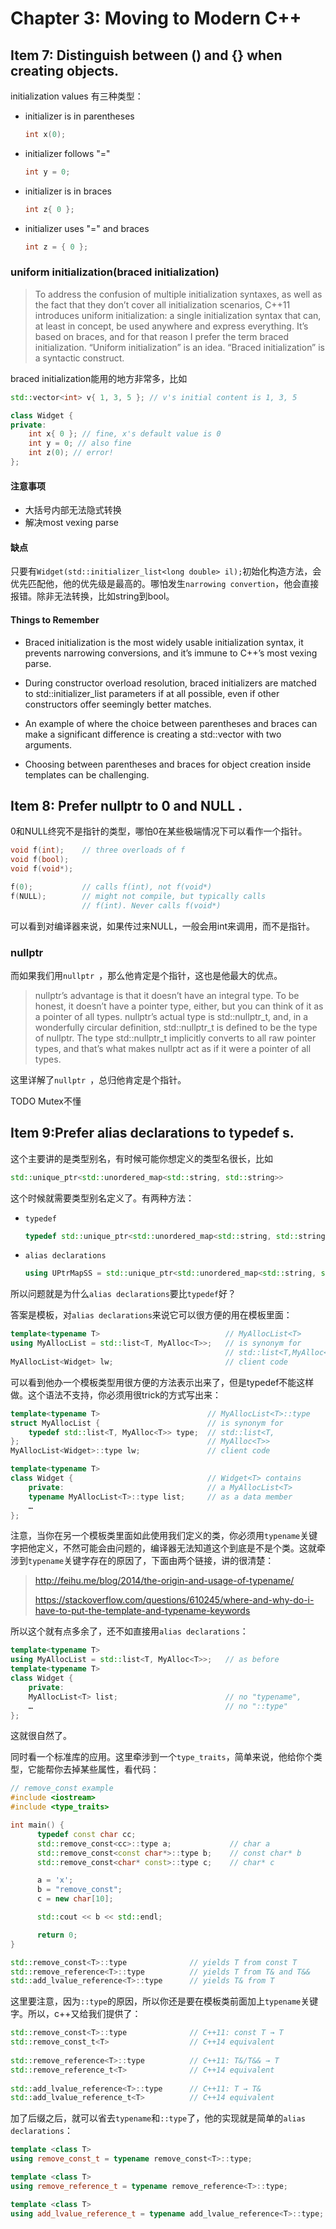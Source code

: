 # Chapter 3: Moving to Modern C++

## Item 7: Distinguish between () and {} when creating objects.

initialization values 有三种类型：

- initializer is in parentheses

  ```c++
  int x(0);
  ```

- initializer follows "="

  ```c++
  int y = 0;
  ```

- initializer is in braces

  ```c++
  int z{ 0 };
  ```

- initializer uses "=" and braces

  ```c++
  int z = { 0 }; 
  ```



### uniform initialization(braced initialization)

> To address the confusion of multiple initialization syntaxes, as well as the fact that
> they don’t cover all initialization scenarios, C++11 introduces uniform initialization:
> a single initialization syntax that can, at least in concept, be used anywhere and
> express everything. It’s based on braces, and for that reason I prefer the term braced
> initialization. “Uniform initialization” is an idea. “Braced initialization” is a syntactic
> construct.

braced initialization能用的地方非常多，比如

```c++
std::vector<int> v{ 1, 3, 5 }; // v's initial content is 1, 3, 5

class Widget {
private:
    int x{ 0 }; // fine, x's default value is 0
    int y = 0; // also fine
    int z(0); // error!
};
```



#### 注意事项

- 大括号内部无法隐式转换
- 解决most vexing parse



#### 缺点

只要有`Widget(std::initializer_list<long double> il);`初始化构造方法，会优先匹配他，他的优先级是最高的。哪怕发生`narrowing convertion`，他会直接报错。除非无法转换，比如string到bool。



#### Things to Remember

- Braced initialization is the most widely usable initialization syntax, it prevents narrowing conversions, and it’s immune to C++’s most vexing parse.
- During constructor overload resolution, braced initializers are matched to std::initializer_list parameters if at all possible, even if other constructors offer seemingly better matches.

- An example of where the choice between parentheses and braces can make a significant difference is creating a std::vector<numeric type> with two arguments.

- Choosing between parentheses and braces for object creation inside templates can be challenging.



## Item 8: Prefer nullptr to 0 and NULL .

0和NULL终究不是指针的类型，哪怕0在某些极端情况下可以看作一个指针。

```c++
void f(int); 	// three overloads of f
void f(bool);
void f(void*);

f(0); 			// calls f(int), not f(void*)
f(NULL); 		// might not compile, but typically calls
				// f(int). Never calls f(void*)
```

可以看到对编译器来说，如果传过来NULL，一般会用int来调用，而不是指针。



### nullptr 

而如果我们用`nullptr `，那么他肯定是个指针，这也是他最大的优点。

> nullptr’s advantage is that it doesn’t have an integral type. To be honest, it doesn’t
> have a pointer type, either, but you can think of it as a pointer of all types. nullptr’s
> actual type is std::nullptr_t, and, in a wonderfully circular definition,
> std::nullptr_t is defined to be the type of nullptr. The type std::nullptr_t
> implicitly converts to all raw pointer types, and that’s what makes nullptr act as if it
> were a pointer of all types.

这里详解了`nullptr `，总归他肯定是个指针。



TODO Mutex不懂



## Item 9:Prefer alias declarations to typedef s.

这个主要讲的是类型别名，有时候可能你想定义的类型名很长，比如

```c++
std::unique_ptr<std::unordered_map<std::string, std::string>>
```

这个时候就需要类型别名定义了。有两种方法：

- `typedef`

  ```c++
  typedef std::unique_ptr<std::unordered_map<std::string, std::string>> UPtrMapSS;
  ```

- `alias declarations`

  ```c++
  using UPtrMapSS = std::unique_ptr<std::unordered_map<std::string, std::string>>;
  ```



所以问题就是为什么`alias declarations`要比`typedef`好？

答案是模板，对`alias declarations`来说它可以很方便的用在模板里面：

```c++
template<typename T> 							// MyAllocList<T>
using MyAllocList = std::list<T, MyAlloc<T>>; 	// is synonym for
												// std::list<T,MyAlloc<T>>
MyAllocList<Widget> lw; 						// client code
```

可以看到他办一个模板类型用很方便的方法表示出来了，但是typedef不能这样做。这个语法不支持，你必须用很trick的方式写出来：

```c++
template<typename T> 						// MyAllocList<T>::type
struct MyAllocList { 						// is synonym for
	typedef std::list<T, MyAlloc<T>> type; 	// std::list<T,
}; 											// MyAlloc<T>>
MyAllocList<Widget>::type lw; 				// client code

template<typename T>
class Widget { 								// Widget<T> contains
    private: 								// a MyAllocList<T>
    typename MyAllocList<T>::type list; 	// as a data member
    …
};
```

注意，当你在另一个模板类里面如此使用我们定义的类，你必须用`typename`关键字把他定义，不然可能会由问题的，编译器无法知道这个到底是不是个类。这就牵涉到`typename`关键字存在的原因了，下面由两个链接，讲的很清楚：

> http://feihu.me/blog/2014/the-origin-and-usage-of-typename/
>
> https://stackoverflow.com/questions/610245/where-and-why-do-i-have-to-put-the-template-and-typename-keywords

所以这个就有点多余了，还不如直接用`alias declarations`：

```c++
template<typename T>
using MyAllocList = std::list<T, MyAlloc<T>>; 	// as before
template<typename T>
class Widget {
    private:
    MyAllocList<T> list; 						// no "typename",
    … 											// no "::type"
};
```

这就很自然了。	

同时看一个标准库的应用。这里牵涉到一个`type_traits`，简单来说，他给你个类型，它能帮你去掉某些属性，看代码：

```c++
// remove_const example
#include <iostream>
#include <type_traits>

int main() {
      typedef const char cc;
      std::remove_const<cc>::type a;             // char a
      std::remove_const<const char*>::type b;    // const char* b
      std::remove_const<char* const>::type c;    // char* c

      a = 'x';
      b = "remove_const";
      c = new char[10];

      std::cout << b << std::endl;

      return 0;
}
```

```c++
std::remove_const<T>::type 				// yields T from const T
std::remove_reference<T>::type 			// yields T from T& and T&&
std::add_lvalue_reference<T>::type 		// yields T& from T
```

这里要注意，因为`::type`的原因，所以你还是要在模板类前面加上`typename`关键字。所以，c++又给我们提供了：

```c++
std::remove_const<T>::type 				// C++11: const T → T
std::remove_const_t<T> 					// C++14 equivalent
    
std::remove_reference<T>::type 			// C++11: T&/T&& → T
std::remove_reference_t<T> 				// C++14 equivalent
    
std::add_lvalue_reference<T>::type 		// C++11: T → T&
std::add_lvalue_reference_t<T> 			// C++14 equivalent
```

加了后缀之后，就可以省去`typename`和`::type`了，他的实现就是简单的`alias declarations`：

```c++
template <class T>
using remove_const_t = typename remove_const<T>::type;

template <class T>
using remove_reference_t = typename remove_reference<T>::type;

template <class T>
using add_lvalue_reference_t = typename add_lvalue_reference<T>::type;
```



